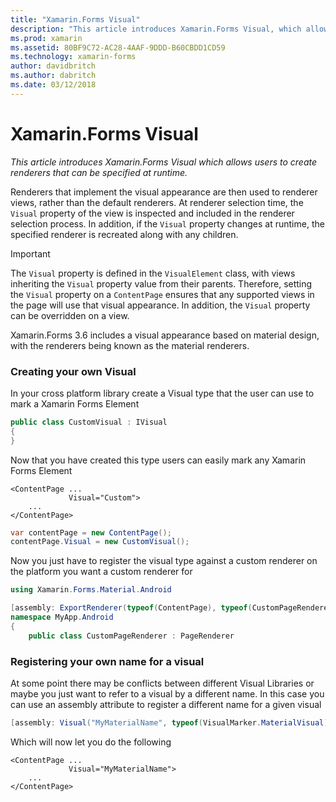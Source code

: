 ```yaml
---
title: "Xamarin.Forms Visual"
description: "This article introduces Xamarin.Forms Visual, which allows users to more easily define how they want controls to visuall rendere."
ms.prod: xamarin
ms.assetid: 80BF9C72-AC28-4AAF-9DDD-B60CBDD1CD59
ms.technology: xamarin-forms
author: davidbritch
ms.author: dabritch
ms.date: 03/12/2018
---
```


# Xamarin.Forms Visual

_This article introduces Xamarin.Forms Visual which allows users to create renderers that can be specified at runtime._

Renderers that implement the visual appearance are then used to renderer views, rather than the default renderers. At renderer selection time, the `Visual` property of the view is inspected and included in the renderer selection process. In addition, if the `Visual` property changes at runtime, the specified renderer is recreated along with any children.

> [!IMPORTANT]
> The `Visual` property is defined in the `VisualElement` class, with views inheriting the `Visual` property value from their parents. Therefore, setting the `Visual` property on a `ContentPage` ensures that any supported views in the page will use that visual appearance. In addition, the `Visual` property can be overridden on a view.

Xamarin.Forms 3.6 includes a visual appearance based on material design, with the renderers being known as the material renderers. 

### Creating your own Visual

In your cross platform library create a Visual type that the user can use to mark a Xamarin Forms Element

```C#
public class CustomVisual : IVisual
{
}

```

Now that you have created this type users can easily mark any Xamarin Forms Element

```xaml
<ContentPage ...
             Visual="Custom">
    ...
</ContentPage>
```

```c#
var contentPage = new ContentPage();
contentPage.Visual = new CustomVisual();
```

Now you just have to register the visual type against a custom renderer on the platform you want a custom renderer for


```C#
using Xamarin.Forms.Material.Android

[assembly: ExportRenderer(typeof(ContentPage), typeof(CustomPageRenderer), new[] { typeof(CustomVisual) })]
namespace MyApp.Android
{
    public class CustomPageRenderer : PageRenderer

```

### Registering your own name for a visual

At some point there may be conflicts between different Visual Libraries or maybe you just want to refer to a visual by a different name. In this case you can use an assembly attribute to register a different name for a given visual

```C#
[assembly: Visual("MyMaterialName", typeof(VisualMarker.MaterialVisual))]
```

Which will now let you do the following
```xaml
<ContentPage ...
             Visual="MyMaterialName">
    ...
</ContentPage>
```